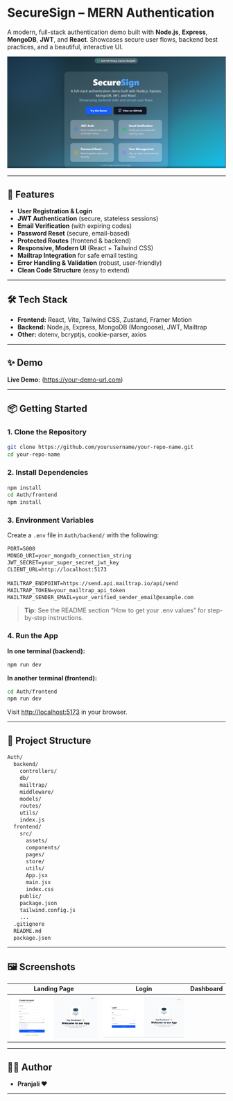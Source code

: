 # SecureSign – MERN Authentication 

A modern, full-stack authentication demo built with **Node.js**, **Express**, **MongoDB**, **JWT**, and **React**.
Showcases secure user flows, backend best practices, and a beautiful, interactive UI.

![Landing Page Screenshot](./frontend/public/Securesign.png)

---

## 🚀 Features

- **User Registration & Login**
- **JWT Authentication** (secure, stateless sessions)
- **Email Verification** (with expiring codes)
- **Password Reset** (secure, email-based)
- **Protected Routes** (frontend & backend)
- **Responsive, Modern UI** (React + Tailwind CSS)
- **Mailtrap Integration** for safe email testing
- **Error Handling & Validation** (robust, user-friendly)
- **Clean Code Structure** (easy to extend)

---

## 🛠️ Tech Stack

- **Frontend:** React, Vite, Tailwind CSS, Zustand, Framer Motion
- **Backend:** Node.js, Express, MongoDB (Mongoose), JWT, Mailtrap
- **Other:** dotenv, bcryptjs, cookie-parser, axios

---

## ✨ Demo

**Live Demo:** (https://your-demo-url.com)

---

## 📦 Getting Started

### 1. Clone the Repository

```bash
git clone https://github.com/yourusername/your-repo-name.git
cd your-repo-name
```

### 2. Install Dependencies

```bash
npm install
cd Auth/frontend
npm install
```

### 3. Environment Variables

Create a `.env` file in `Auth/backend/` with the following:

```env
PORT=5000
MONGO_URI=your_mongodb_connection_string
JWT_SECRET=your_super_secret_jwt_key
CLIENT_URL=http://localhost:5173

MAILTRAP_ENDPOINT=https://send.api.mailtrap.io/api/send
MAILTRAP_TOKEN=your_mailtrap_api_token
MAILTRAP_SENDER_EMAIL=your_verified_sender_email@example.com
```

> **Tip:** See the README section “How to get your .env values” for step-by-step instructions.

### 4. Run the App

**In one terminal (backend):**
```bash
npm run dev
```

**In another terminal (frontend):**
```bash
cd Auth/frontend
npm run dev
```

Visit [http://localhost:5173](http://localhost:5173) in your browser.

---

## 📂 Project Structure

```
Auth/
  backend/
    controllers/
    db/
    mailtrap/
    middleware/
    models/
    routes/
    utils/
    index.js
  frontend/
    src/
      assets/
      components/
      pages/
      store/
      utils/
      App.jsx
      main.jsx
      index.css
    public/
    package.json
    tailwind.config.js
    ...
  .gitignore
  README.md
  package.json
```

---

## 🖼️ Screenshots

| Landing Page | Login | Dashboard |
|--------------|-------|-----------|
| ![SIGNUP](./frontend/public/landing.png) | ![LOGIN](./frontend/public/login.png) |

---



## 🙋‍♂️ Author

- **Pranjali ❤️** 

---



